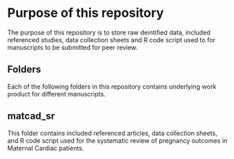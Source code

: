 # Purpose of this repository

The purpose of this repository is to store raw deintified data, included referenced studies, data collection sheets and R code script used to for manuscripts to be submitted for peer review. 

## Folders

Each of the following folders in this repository contains underlying work product for different manuscripts.

## matcad_sr

This folder contains included referenced articles, data collection sheets, and R code script used for the systematic review of pregnancy outcomes in Maternal Cardiac patients. 

